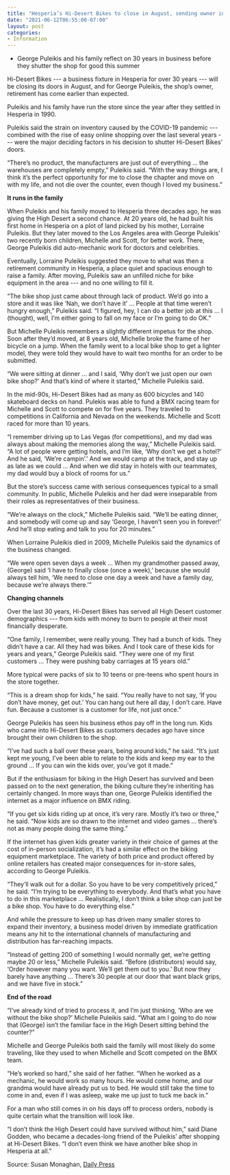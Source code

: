 ```yaml
---
title: "Hesperia’s Hi-Desert Bikes to close in August, sending owner into retirement earlier than expected"
date: "2021-06-12T06:55:00-07:00"
layout: post
categories:
- Information
---
```


- George Puleikis and his family reflect on 30 years in business before they shutter the shop for good this summer

Hi-Desert Bikes --- a business fixture in Hesperia for over 30 years --- will be closing its doors in August, and for George Puleikis, the shop’s owner, retirement has come earlier than expected.

Puleikis and his family have run the store since the year after they settled in Hesperia in 1990.

Puleikis said the strain on inventory caused by the COVID-19 pandemic --- combined with the rise of easy online shopping over the last several years --- were the major deciding factors in his decision to shutter Hi-Desert Bikes’ doors.

“There’s no product, the manufacturers are just out of everything … the warehouses are completely empty,” Puleikis said. “With the way things are, I think it’s the perfect opportunity for me to close the chapter and move on with my life, and not die over the counter, even though I loved my business.”

**It runs in the family**

When Puleikis and his family moved to Hesperia three decades ago, he was giving the High Desert a second chance. At 20 years old, he had built his first home in Hesperia on a plot of land picked by his mother, Lorraine Puleikis. But they later moved to the Los Angeles area with George Puleikis’ two recently born children, Michelle and Scott, for better work. There, George Puleikis did auto-mechanic work for doctors and celebrities.

Eventually, Lorraine Puleikis suggested they move to what was then a retirement community in Hesperia, a place quiet and spacious enough to raise a family. After moving, Puleikis saw an unfilled niche for bike equipment in the area --- and no one willing to fill it.

“The bike shop just came about through lack of product. We’d go into a store and it was like ‘Nah, we don’t have it’ … People at that time weren’t hungry enough,” Puleikis said. “I figured, hey, I can do a better job at this … I (thought), well, I’m either going to fall on my face or I’m going to do OK.”

But Michelle Puleikis remembers a slightly different impetus for the shop. Soon after they’d moved, at 8 years old, Michelle broke the frame of her bicycle on a jump. When the family went to a local bike shop to get a lighter model, they were told they would have to wait two months for an order to be submitted.

“We were sitting at dinner … and I said, ‘Why don’t we just open our own bike shop?’ And that’s kind of where it started,” Michelle Puleikis said.

In the mid-90s, Hi-Desert Bikes had as many as 600 bicycles and 140 skateboard decks on hand. Pulekis was able to fund a BMX racing team for Michelle and Scott to compete on for five years. They traveled to competitions in California and Nevada on the weekends. Michelle and Scott raced for more than 10 years.

“I remember driving up to Las Vegas (for competitions), and my dad was always about making the memories along the way,” Michelle Puleikis said. “A lot of people were getting hotels, and I’m like, ‘Why don’t we get a hotel?’ And he said, ‘We’re campin’.’ And we would camp at the track, and stay up as late as we could … And when we did stay in hotels with our teammates, my dad would buy a block of rooms for us.”

But the store’s success came with serious consequences typical to a small community. In public, Michelle Puleikis and her dad were inseparable from their roles as representatives of their business.

“We’re always on the clock,” Michelle Puleikis said. “We’ll be eating dinner, and somebody will come up and say ‘George, I haven’t seen you in forever!’ And he’ll stop eating and talk to you for 20 minutes.”

When Lorraine Puleikis died in 2009, Michelle Puleikis said the dynamics of the business changed.

“We were open seven days a week … When my grandmother passed away, (George) said ‘I have to finally close (once a week),’ because she would always tell him, ‘We need to close one day a week and have a family day, because we’re always there.’”

**Changing channels**

Over the last 30 years, Hi-Desert Bikes has served all High Desert customer demographics --- from kids with money to burn to people at their most financially desperate.

“One family, I remember, were really young. They had a bunch of kids. They didn’t have a car. All they had was bikes. And I took care of these kids for years and years,” George Puleikis said. “They were one of my first customers … They were pushing baby carriages at 15 years old.”

More typical were packs of six to 10 teens or pre-teens who spent hours in the store together.

“This is a dream shop for kids,” he said. “You really have to not say, ‘If you don’t have money, get out.’ You can hang out here all day, I don’t care. Have fun. Because a customer is a customer for life, not just once.”

George Puleikis has seen his business ethos pay off in the long run. Kids who came into Hi-Desert Bikes as customers decades ago have since brought their own children to the shop.

“I’ve had such a ball over these years, being around kids,” he said. “It’s just kept me young, I’ve been able to relate to the kids and keep my ear to the ground … If you can win the kids over, you’ve got it made.”

But if the enthusiasm for biking in the High Desert has survived and been passed on to the next generation, the biking culture they’re inheriting has certainly changed. In more ways than one, George Puleikis identified the internet as a major influence on BMX riding.

“If you get six kids riding up at once, it’s very rare. Mostly it’s two or three,” he said. “Now kids are so drawn to the internet and video games … there’s not as many people doing the same thing.”

If the internet has given kids greater variety in their choice of games at the cost of in-person socialization, it’s had a similar effect on the biking equipment marketplace. The variety of both price and product offered by online retailers has created major consequences for in-store sales, according to George Puleikis.

“They’ll walk out for a dollar. So you have to be very competitively priced,” he said. “I’m trying to be everything to everybody. And that’s what you have to do in this marketplace … Realistically, I don’t think a bike shop can just be a bike shop. You have to do everything else.”

And while the pressure to keep up has driven many smaller stores to expand their inventory, a business model driven by immediate gratification means any hit to the international channels of manufacturing and distribution has far-reaching impacts.

“Instead of getting 200 of something I would normally get, we’re getting maybe 20 or less,” Michelle Puleikis said. “Before (distributors) would say, ‘Order however many you want. We’ll get them out to you.’ But now they barely have anything … There’s 30 people at our door that want black grips, and we have five in stock.”

**End of the road**

“I’ve already kind of tried to process it, and I’m just thinking, ‘Who are we without the bike shop?’ Michelle Puleikis said. “What am I going to do now that (George) isn’t the familiar face in the High Desert sitting behind the counter?”

Michelle and George Puleikis both said the family will most likely do some traveling, like they used to when Michelle and Scott competed on the BMX team.

“He’s worked so hard,” she said of her father. “When he worked as a mechanic, he would work so many hours. He would come home, and our grandma would have already put us to bed. He would still take the time to come in and, even if I was asleep, wake me up just to tuck me back in.”

For a man who still comes in on his days off to process orders, nobody is quite certain what the transition will look like.

“I don’t think the High Desert could have survived without him,” said Diane Godden, who became a decades-long friend of the Puleikis’ after shopping at Hi-Desert Bikes. “I don’t even think we have another bike shop in Hesperia at all.”

Source: Susan Monaghan, [Daily Press](https://www.vvdailypress.com/story/business/2021/06/12/hesperias-hi-desert-bikes-close-august-sending-owner-into-retirement-earlier-than-expected/7669269002/)